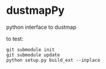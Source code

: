 # dustmapPy
python interface to dustmap


to test:
```
git submodule init
git submodule update
python setup.py build_ext --inplace
```
